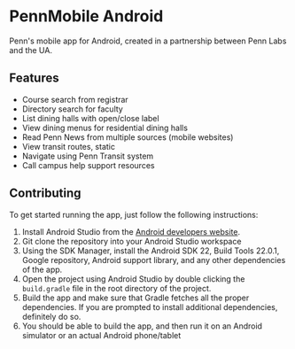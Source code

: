 PennMobile Android
===================

Penn's mobile app for Android, created in a partnership between Penn Labs and the UA.

## Features

* Course search from registrar
* Directory search for faculty
* List dining halls with open/close label
* View dining menus for residential dining halls
* Read Penn News from multiple sources (mobile websites)
* View transit routes, static
* Navigate using Penn Transit system
* Call campus help support resources

## Contributing

To get started running the app, just follow the following instructions:

1. Install Android Studio from the [Android developers website](https://developer.android.com/sdk/installing/studio.html).
2. Git clone the repository into your Android Studio workspace
3. Using the SDK Manager, install the Android SDK 22, Build Tools 22.0.1, Google repository, Android support library, and any other dependencies of the app.
4. Open the project using Android Studio by double clicking the `build.gradle` file in the root directory of the project.
5. Build the app and make sure that Gradle fetches all the proper dependencies. If you are prompted to install additional dependencies, definitely do so.
6. You should be able to build the app, and then run it on an Android simulator or an actual Android phone/tablet

